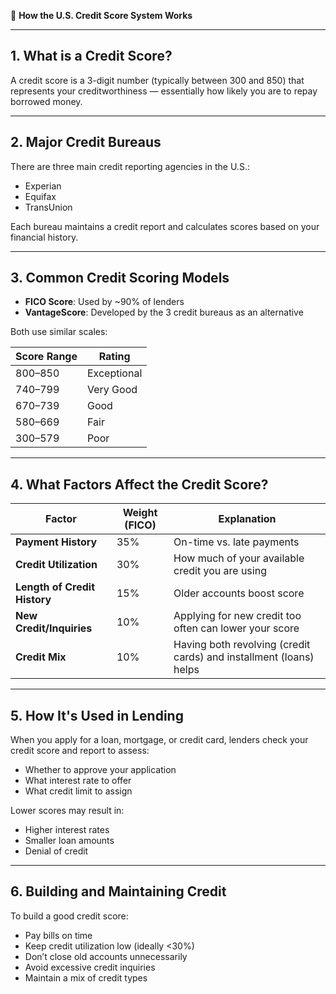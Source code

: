 🔹 **How the U.S. Credit Score System Works**

---

## 1. What is a Credit Score?

A credit score is a 3-digit number (typically between 300 and 850) that represents your creditworthiness — essentially how likely you are to repay borrowed money.

---

## 2. Major Credit Bureaus

There are three main credit reporting agencies in the U.S.:

- Experian
- Equifax
- TransUnion

Each bureau maintains a credit report and calculates scores based on your financial history.

---

## 3. Common Credit Scoring Models

- **FICO Score**: Used by ~90% of lenders
- **VantageScore**: Developed by the 3 credit bureaus as an alternative

Both use similar scales:

| Score Range | Rating      |
|-------------|-------------|
| 800–850     | Exceptional |
| 740–799     | Very Good   |
| 670–739     | Good        |
| 580–669     | Fair        |
| 300–579     | Poor        |

---

## 4. What Factors Affect the Credit Score?

| Factor                        | Weight (FICO) | Explanation                                                      |
|-------------------------------|---------------|------------------------------------------------------------------|
| **Payment History**           | 35%           | On-time vs. late payments                                       |
| **Credit Utilization**        | 30%           | How much of your available credit you are using                  |
| **Length of Credit History**  | 15%           | Older accounts boost score                                       |
| **New Credit/Inquiries**      | 10%           | Applying for new credit too often can lower your score           |
| **Credit Mix**                | 10%           | Having both revolving (credit cards) and installment (loans) helps |

---

## 5. How It's Used in Lending

When you apply for a loan, mortgage, or credit card, lenders check your credit score and report to assess:

- Whether to approve your application
- What interest rate to offer
- What credit limit to assign

Lower scores may result in:

- Higher interest rates
- Smaller loan amounts
- Denial of credit

---

## 6. Building and Maintaining Credit

To build a good credit score:

- Pay bills on time
- Keep credit utilization low (ideally <30%)
- Don’t close old accounts unnecessarily
- Avoid excessive credit inquiries
- Maintain a mix of credit types

